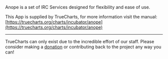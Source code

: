 Anope is a set of IRC Services designed for flexibility and ease of use.

This App is supplied by TrueCharts, for more information visit the manual: [https://truecharts.org/charts/incubator/anope](https://truecharts.org/charts/incubator/anope)

---

TrueCharts can only exist due to the incredible effort of our staff.
Please consider making a [donation](https://truecharts.org/sponsor) or contributing back to the project any way you can!
